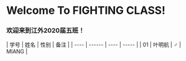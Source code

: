 <h1>Welcome To FIGHTING CLASS!</h1>
<h3>欢迎来到江外2020届五班！</h3>
| 学号 | 姓名 | 性别 | 备注 |
| ---- | ------ | ---- | ----- |
| 01   | 叶明航 | ♂  | MIANG |
